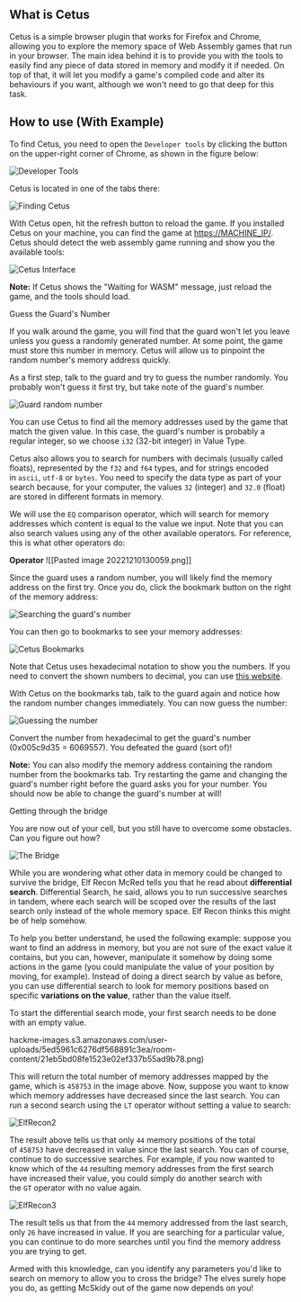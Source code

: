 
## What is Cetus

Cetus is a simple browser plugin that works for Firefox and Chrome, allowing you to explore the memory space of Web Assembly games that run in your browser. The main idea behind it is to provide you with the tools to easily find any piece of data stored in memory and modify it if needed. On top of that, it will let you modify a game's compiled code and alter its behaviours if you want, although we won't need to go that deep for this task.

## How to use (With Example)

To find Cetus, you need to open the `Developer tools` by clicking the button on the upper-right corner of Chrome, as shown in the figure below:

![Developer Tools](https://tryhackme-images.s3.amazonaws.com/user-uploads/5ed5961c6276df568891c3ea/room-content/e50b53bdb7f272a9b88f850197c90275.png)  

Cetus is located in one of the tabs there:

![Finding Cetus](https://tryhackme-images.s3.amazonaws.com/user-uploads/5ed5961c6276df568891c3ea/room-content/3a8732a7ac9e05b0f2bceed318142a35.png)  

With Cetus open, hit the refresh button to reload the game. If you installed Cetus on your machine, you can find the game at [https://MACHINE_IP/](https://machine_ip/). Cetus should detect the web assembly game running and show you the available tools:

![Cetus Interface](https://tryhackme-images.s3.amazonaws.com/user-uploads/5ed5961c6276df568891c3ea/room-content/faaa4e72884c28021071797bc81e003c.png)  

**Note:** If Cetus shows the "Waiting for WASM" message, just reload the game, and the tools should load.

Guess the Guard's Number

If you walk around the game, you will find that the guard won't let you leave unless you guess a randomly generated number. At some point, the game must store this number in memory. Cetus will allow us to pinpoint the random number's memory address quickly.

As a first step, talk to the guard and try to guess the number randomly. You probably won't guess it first try, but take note of the guard's number.

![Guard random number](https://tryhackme-images.s3.amazonaws.com/user-uploads/5ed5961c6276df568891c3ea/room-content/86780fce97ef5e28dcbb3ca5d0948859.png)  

You can use Cetus to find all the memory addresses used by the game that match the given value. In this case, the guard's number is probably a regular integer, so we choose `i32` (32-bit integer) in Value Type.

Cetus also allows you to search for numbers with decimals (usually called floats), represented by the `f32` and `f64` types, and for strings encoded in `ascii`, `utf-8` or `bytes`. You need to specify the data type as part of your search because, for your computer, the values `32` (integer) and `32.0` (float) are stored in different formats in memory.

We will use the `EQ` comparison operator, which will search for memory addresses which content is equal to the value we input. Note that you can also search values using any of the other available operators. For reference, this is what other operators do:

**Operator**
![[Pasted image 20221210130059.png]]

Since the guard uses a random number, you will likely find the memory address on the first try. Once you do, click the bookmark button on the right of the memory address:  

![Searching the guard's number](https://tryhackme-images.s3.amazonaws.com/user-uploads/5ed5961c6276df568891c3ea/room-content/9f0ec4e56f19e3ff32c3fe24261c39fe.png)  

You can then go to bookmarks to see your memory addresses:

![Cetus Bookmarks](https://tryhackme-images.s3.amazonaws.com/user-uploads/5ed5961c6276df568891c3ea/room-content/351ece705759930b84a3a1b6f021a54c.png)  

Note that Cetus uses hexadecimal notation to show you the numbers. If you need to convert the shown numbers to decimal, you can use [this website](https://www.rapidtables.com/convert/number/hex-to-decimal.html).

With Cetus on the bookmarks tab, talk to the guard again and notice how the random number changes immediately. You can now guess the number:

![Guessing the number](https://tryhackme-images.s3.amazonaws.com/user-uploads/5ed5961c6276df568891c3ea/room-content/febcff5c18091088aa94fc54bb3a0a5a.png)  

Convert the number from hexadecimal to get the guard's number (0x005c9d35 = 6069557). You defeated the guard (sort of)!

**Note:** You can also modify the memory address containing the random number from the bookmarks tab. Try restarting the game and changing the guard's number right before the guard asks you for your number. You should now be able to change the guard's number at will!

Getting through the bridge

You are now out of your cell, but you still have to overcome some obstacles. Can you figure out how?

![The Bridge](https://tryhackme-images.s3.amazonaws.com/user-uploads/5ed5961c6276df568891c3ea/room-content/d874327f5f22f557ab32cdd5a6671d6b.png)

While you are wondering what other data in memory could be changed to survive the bridge, Elf Recon McRed tells you that he read about **differential search**. Differential Search, he said, allows you to run successive searches in tandem, where each search will be scoped over the results of the last search only instead of the whole memory space. Elf Recon thinks this might be of help somehow.

To help you better understand, he used the following example: suppose you want to find an address in memory, but you are not sure of the exact value it contains, but you can, however, manipulate it somehow by doing some actions in the game (you could manipulate the value of your position by moving, for example). Instead of doing a direct search by value as before, you can use differential search to look for memory positions based on specific **variations on the value**, rather than the value itself.

To start the differential search mode, your first search needs to be done with an empty value.  

hackme-images.s3.amazonaws.com/user-uploads/5ed5961c6276df568891c3ea/room-content/21eb5bd08fe1523e02ef337b55ad9b78.png)

This will return the total number of memory addresses mapped by the game, which is `458753` in the image above. Now, suppose you want to know which memory addresses have decreased since the last search. You can run a second search using the `LT` operator without setting a value to search:

![ElfRecon2](https://tryhackme-images.s3.amazonaws.com/user-uploads/5ed5961c6276df568891c3ea/room-content/0f87691ac4d57ba14dca67c3229f6b29.png)

The result above tells us that only `44` memory positions of the total of `458753` have decreased in value since the last search. You can of course, continue to do successive searches. For example, if you now wanted to know which of the `44` resulting memory addresses from the first search have increased their value, you could simply do another search with the `GT` operator with no value again.

![ElfRecon3](https://tryhackme-images.s3.amazonaws.com/user-uploads/5ed5961c6276df568891c3ea/room-content/ccc56738fc0010c83a6619415dfa9588.png)

The result tells us that from the `44` memory addressed from the last search, only `26` have increased in value. If you are searching for a particular value, you can continue to do more searches until you find the memory address you are trying to get.

Armed with this knowledge, can you identify any parameters you'd like to search on memory to allow you to cross the bridge? The elves surely hope you do, as getting McSkidy out of the game now depends on you!